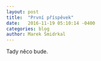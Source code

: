 ```yaml
---
layout: post
title:  "První příspěvek"
date:   2016-11-19 05:10:14 -0400
categories: blog
author: Marek Šmidrkal
---
```

Tady něco bude.
